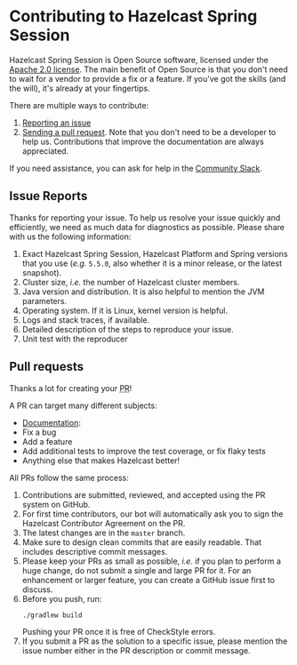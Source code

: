 # Contributing to Hazelcast Spring Session

Hazelcast Spring Session is Open Source software, licensed under the [Apache 2.0 license](LICENSE).
The main benefit of Open Source is that you don't need to wait for a vendor to provide a fix or a feature.
If you've got the skills (and the will), it's already at your fingertips.

There are multiple ways to contribute:

1. [Reporting an issue](#issue-reports)
2. [Sending a pull request](#pull-requests).
   Note that you don't need to be a developer to help us.
   Contributions that improve the documentation are always appreciated.

If you need assistance, you can ask for help in the [Community Slack](https://slack.hazelcast.com/).

## Issue Reports

Thanks for reporting your issue.
To help us resolve your issue quickly and efficiently, we need as much data for diagnostics as possible.
Please share with us the following information:

1. Exact Hazelcast Spring Session, Hazelcast Platform and Spring versions that you use (_e.g._ `5.5.0`, also whether it is a minor release, or the latest snapshot).
2. Cluster size, _i.e._ the number of Hazelcast cluster members.
3. Java version and distribution.
   It is also helpful to mention the JVM parameters.
4. Operating system.
   If it is Linux, kernel version is helpful.
5. Logs and stack traces, if available.
6. Detailed description of the steps to reproduce your issue.
7. Unit test with the reproducer

## Pull requests

Thanks a lot for creating your <abbr title="Pull Request">PR</abbr>!

A PR can target many different subjects:

* [Documentation](https://github.com/hazelcast/hz-docs):
* Fix a bug
* Add a feature
* Add additional tests to improve the test coverage, or fix flaky tests
* Anything else that makes Hazelcast better!

All PRs follow the same process:

1. Contributions are submitted, reviewed, and accepted using the PR system on GitHub.
2. For first time contributors, our bot will automatically ask you to sign the Hazelcast Contributor Agreement on the
   PR.
3. The latest changes are in the `master` branch.
4. Make sure to design clean commits that are easily readable.
   That includes descriptive commit messages.
5. Please keep your PRs as small as possible, _i.e._ if you plan to perform a huge change, do not submit a single and
   large PR for it.
   For an enhancement or larger feature, you can create a GitHub issue first to discuss.
6. Before you push, run:
   ```bash
   ./gradlew build
   ```
   Pushing your PR once it is free of CheckStyle errors.
7. If you submit a PR as the solution to a specific issue, please mention the issue number either in the PR description
   or commit message.
